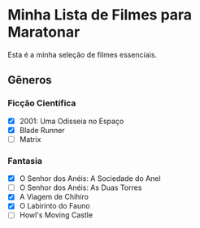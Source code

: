 # Minha Lista de Filmes para Maratonar

Esta é a minha seleção de filmes essenciais.

## Gêneros

### Ficção Científica
- [X] 2001: Uma Odisseia no Espaço
- [X] Blade Runner
- [ ] Matrix

### Fantasia
- [X] O Senhor dos Anéis: A Sociedade do Anel
- [ ] O Senhor dos Anéis: As Duas Torres
- [X] A Viagem de Chihiro
- [X] O Labirinto do Fauno
- [ ] Howl's Moving Castle

